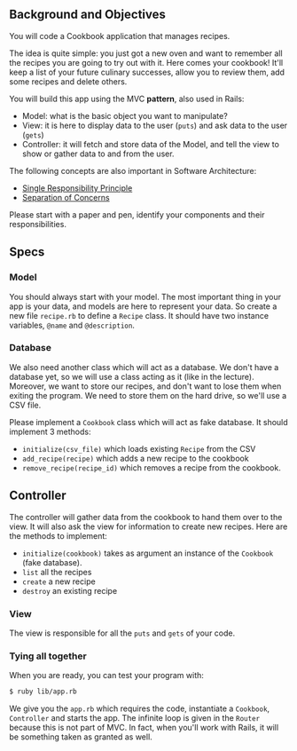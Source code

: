 ## Background and Objectives

You will code a Cookbook application that manages recipes.

The idea is quite simple: you just got a new oven and want to remember all the recipes you are going to try out with it. Here comes your cookbook! It'll keep a list of your future culinary successes, allow you to review them, add some recipes and delete others.

You will build this app using the MVC **pattern**, also used in Rails:

- Model: what is the basic object you want to manipulate?
- View: it is here to display data to the user (`puts`) and ask data to the user (`gets`)
- Controller: it will fetch and store data of the Model, and tell the view to show or gather data to and from the user.

The following concepts are also important in Software Architecture:

- [Single Responsibility Principle](http://en.wikipedia.org/wiki/Single_responsibility_principle)
- [Separation of Concerns](http://en.wikipedia.org/wiki/Separation_of_concerns)

Please start with a paper and pen, identify your components and their responsibilities.

## Specs

### Model

You should always start with your model. The most important thing in your app is your data, and models are here to represent your data. So create a new file `recipe.rb` to define a `Recipe` class. It should have two instance variables, `@name` and `@description`.

### Database

We also need another class which will act as a database. We don't have a database yet, so we will use a class acting as it (like in the lecture). Moreover, we want to store our recipes, and don't want to lose them when exiting the program. We need to store them on the hard drive, so we'll use a CSV file.

Please implement a `Cookbook` class which will act as fake database. It should implement 3 methods:

- `initialize(csv_file)` which loads existing `Recipe` from the CSV
- `add_recipe(recipe)` which adds a new recipe to the cookbook
- `remove_recipe(recipe_id)` which removes a recipe from the cookbook.

## Controller

The controller will gather data from the cookbook to hand them over to the view. It will also ask the view for information to create new recipes. Here are the methods to implement:

- `initialize(cookbook)` takes as argument an instance of the `Cookbook` (fake database).
- `list` all the recipes
- `create` a new recipe
- `destroy` an existing recipe

### View

The view is responsible for all the `puts` and `gets` of your code.

### Tying all together

When you are ready, you can test your program with:

```bash
$ ruby lib/app.rb
```

We give you the `app.rb` which requires the code, instantiate a `Cookbook`, `Controller` and starts the app. The infinite loop is given in the `Router` because this is not part of MVC. In fact, when you'll work with Rails, it will be something taken as granted as well.
